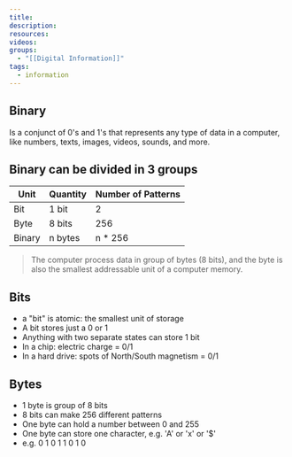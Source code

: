 ```yaml
---
title: 
description: 
resources: 
videos: 
groups:
  - "[[Digital Information]]"
tags:
  - information
---
```

## Binary
Is a conjunct of 0's and 1's that represents any type of data in a computer, like numbers, texts, images, videos, sounds, and more.

## Binary can be divided in 3 groups

| Unit   | Quantity | Number of Patterns |
| ------ | -------- | ------------------ |
| Bit    | 1 bit    | 2                  |
| Byte   | 8 bits   | 256                |
| Binary | n bytes  | n  * 256           |

> The computer process data in group of bytes (8 bits), and
> the byte is also the smallest addressable unit of a computer memory.

## Bits
- a "bit" is atomic: the smallest unit of storage
- A bit stores just a 0 or 1
- Anything with two separate states can store 1 bit
- In a chip: electric charge = 0/1
- In a hard drive: spots of North/South magnetism = 0/1

## Bytes
- 1 byte is group of 8 bits
- 8 bits can make 256 different patterns
- One byte can hold a number between 0 and 255
- One byte can store one character, e.g. 'A' or 'x' or '$'
- e.g. 0 1 0 1 1 0 1 0